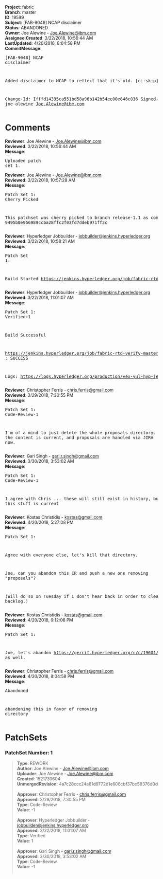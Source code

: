 <strong>Project</strong>: fabric</br><strong>Branch</strong>: master<br><strong>ID</strong>: 19599<br><strong>Subject</strong>: [FAB-9048] NCAP disclaimer<br><strong>Status</strong>: ABANDONED<br><strong>Owner</strong>: Joe Alewine - Joe.Alewine@ibm.com<br><strong>Assignee</strong>:<strong>Created</strong>: 3/22/2018, 10:56:44 AM<br><strong>LastUpdated</strong>: 4/20/2018, 8:04:58 PM<br><strong>CommitMessage</strong>:<br><pre>[FAB-9048] NCAP disclaimer

Added disclaimer to NCAP to reflect that it's old.
[ci-skip]

Change-Id: Ifffd14395ca551bd58a96b142b54ee00e846c036
Signed-off-by: joe-alewine <Joe.Alewine@ibm.com>
</pre><h1>Comments</h1><strong>Reviewer</strong>: Joe Alewine - Joe.Alewine@ibm.com<br><strong>Reviewed</strong>: 3/22/2018, 10:56:44 AM<br><strong>Message</strong>: <pre>Uploaded patch set 1.</pre><strong>Reviewer</strong>: Joe Alewine - Joe.Alewine@ibm.com<br><strong>Reviewed</strong>: 3/22/2018, 10:57:28 AM<br><strong>Message</strong>: <pre>Patch Set 1: Cherry Picked

This patchset was cherry picked to branch release-1.1 as commit 9495b0e956989ccba28ffc2f03fd7ddeb971ff2c</pre><strong>Reviewer</strong>: Hyperledger Jobbuilder - jobbuilder@jenkins.hyperledger.org<br><strong>Reviewed</strong>: 3/22/2018, 10:58:21 AM<br><strong>Message</strong>: <pre>Patch Set 1:

Build Started https://jenkins.hyperledger.org/job/fabric-rtd-verify-master/390/</pre><strong>Reviewer</strong>: Hyperledger Jobbuilder - jobbuilder@jenkins.hyperledger.org<br><strong>Reviewed</strong>: 3/22/2018, 11:01:07 AM<br><strong>Message</strong>: <pre>Patch Set 1: Verified+1

Build Successful 

https://jenkins.hyperledger.org/job/fabric-rtd-verify-master/390/ : SUCCESS

Logs: https://logs.hyperledger.org/production/vex-yul-hyp-jenkins-3/fabric-rtd-verify-master/390</pre><strong>Reviewer</strong>: Christopher Ferris - chris.ferris@gmail.com<br><strong>Reviewed</strong>: 3/29/2018, 7:30:55 PM<br><strong>Message</strong>: <pre>Patch Set 1: Code-Review-1

I'm of a mind to just delete the whole proposals directory. None of the content is current, and proposals are handled via JIRA now.</pre><strong>Reviewer</strong>: Gari Singh - gari.r.singh@gmail.com<br><strong>Reviewed</strong>: 3/30/2018, 3:53:02 AM<br><strong>Message</strong>: <pre>Patch Set 1: Code-Review-1

I agree with Chris ... these will still exist in history, but none of this stuff is current</pre><strong>Reviewer</strong>: Kostas Christidis - kostas@gmail.com<br><strong>Reviewed</strong>: 4/20/2018, 5:27:08 PM<br><strong>Message</strong>: <pre>Patch Set 1:

Agree with everyone else, let's kill that directory.

Joe, can you abandon this CR and push a new one removing "proposals"?

(Will do so on Tuesday if I don't hear back in order to clear the backlog.)</pre><strong>Reviewer</strong>: Kostas Christidis - kostas@gmail.com<br><strong>Reviewed</strong>: 4/20/2018, 6:12:08 PM<br><strong>Message</strong>: <pre>Patch Set 1:

Joe, let's abandon https://gerrit.hyperledger.org/r/c/19601/ as well.</pre><strong>Reviewer</strong>: Christopher Ferris - chris.ferris@gmail.com<br><strong>Reviewed</strong>: 4/20/2018, 8:04:58 PM<br><strong>Message</strong>: <pre>Abandoned

abandoning this in favor of removing directory</pre><h1>PatchSets</h1><h3>PatchSet Number: 1</h3><blockquote><strong>Type</strong>: REWORK<br><strong>Author</strong>: Joe Alewine - Joe.Alewine@ibm.com<br><strong>Uploader</strong>: Joe Alewine - Joe.Alewine@ibm.com<br><strong>Created</strong>: 1521730604<br><strong>UnmergedRevision</strong>: 4a7c28ccc24a81d9772d1e606cbf37bc58376d0d<br><br><strong>Approver</strong>: Christopher Ferris - chris.ferris@gmail.com<br><strong>Approved</strong>: 3/29/2018, 7:30:55 PM<br><strong>Type</strong>: Code-Review<br><strong>Value</strong>: -1<br><br><strong>Approver</strong>: Hyperledger Jobbuilder - jobbuilder@jenkins.hyperledger.org<br><strong>Approved</strong>: 3/22/2018, 11:01:07 AM<br><strong>Type</strong>: Verified<br><strong>Value</strong>: 1<br><br><strong>Approver</strong>: Gari Singh - gari.r.singh@gmail.com<br><strong>Approved</strong>: 3/30/2018, 3:53:02 AM<br><strong>Type</strong>: Code-Review<br><strong>Value</strong>: -1<br><br></blockquote>